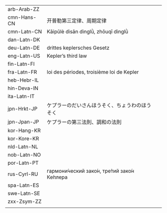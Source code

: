 | | | |
|-|-|-|
| arb-Arab-ZZ |  |  |
| cmn-Hans-CN | 开普勒第三定律、周期定律 |  |
| cmn-Latn-CN | Kāipǔlè dìsān dìnglǜ, zhōuqī dìnglǜ |  |
| dan-Latn-DK |  |  |
| deu-Latn-DE | drittes keplersches Gesetz |  |
| eng-Latn-US | Kepler’s third law |  |
| fin-Latn-FI |  |  |
| fra-Latn-FR | loi des périodes, troisième loi de Kepler |  |
| heb-Hebr-IL |  |  |
| hin-Deva-IN |  |  |
| ita-Latn-IT |  |  |
| jpn-Hrkt-JP | ケプラーのだいさんほうそく、ちょうわのほうそく  |  |
| jpn-Jpan-JP | ケプラーの第三法則、調和の法則 |  |
| kor-Hang-KR |  |  |
| kor-Kore-KR |  |  |
| nld-Latn-NL |  |  |
| nob-Latn-NO |  |  |
| por-Latn-PT |  |  |
| rus-Cyrl-RU | гармони́ческий зако́н, тре́тий зако́н Ке́плера |  |
| spa-Latn-ES |  |  |
| swe-Latn-SE |  |  |
| zxx-Zsym-ZZ |  |  |
|  |  |  |
